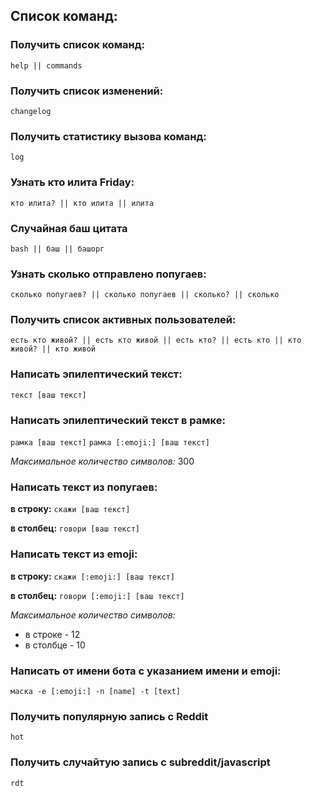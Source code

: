 ## Список команд:

### Получить список команд:
`help || commands`

### Получить список изменений:
`changelog`

### Получить статистику вызова команд:
`log`

### Узнать кто илита Friday:
`кто илита? || кто илита || илита`

### Случайная баш цитата
`bash || баш || башорг`

### Узнать сколько отправлено попугаев:
`сколько попугаев? || сколько попугаев || сколько? || сколько`

### Получить список активных пользователей:
`есть кто живой? || есть кто живой || есть кто? || есть кто || кто живой? || кто живой`

### Написать эпилептический текст:
`текст [ваш текст]`

### Написать эпилептический текст в рамке:
`рамка [ваш текст]`
`рамка [:emoji:] [ваш текст]`

*Максимальное количество символов:* 300


### Написать текст из попугаев:
**в строку:** `скажи [ваш текст]`

**в столбец:** `говори [ваш текст]`

### Написать текст из emoji:
**в строку:** `скажи [:emoji:] [ваш текст]`

**в столбец:** `говори [:emoji:] [ваш текст]`

*Максимальное количество символов:*
- в строке - 12
- в столбце - 10

### Написать от имени бота с указанием имени и emoji:
`маска -e [:emoji:] -n [name] -t [text]`

### Получить популярную запись с Reddit
`hot`

### Получить случайтую запись с subreddit/javascript
`rdt`
